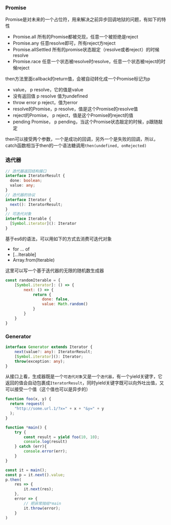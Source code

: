 ### Promise
Promise是对未来的一个占位符，用来解决之前异步回调地狱的问题，有如下的特性
- Promise.all 所有的Promise都被兑现，任意一个被拒绝是reject
- Promise.any 任意resolve即可，所有reject方reject
- Promise.allSettled 所有的promise状态敲定（resolve或者reject）的时候resolve
- Promise.race 任意一个状态被resolve时resolve，任意一个状态被reject的时候reject

then方法里面callback的return值，会被自动转化成一个Promise标记为p
- value， p resolve，它的值是value
- 没有返回值 p resolve 值为undefined
- throw error p reject，值为error
- resolve的Promise，p resolve，值是这个Promise的resolve值
- reject的Promise， p reject，值是这个Promise的reject的值
- pending Promise， p pending，当这个Promise状态敲定的时候，p跟随敲定

then可以接受两个参数，一个是成功的回调，另外一个是失败的回调，所以，catch函数相当于then的一个语法糖调用`then(undefined, onRejected)`

### 迭代器
```ts
// 迭代器返回结构接口
interface IteratorResult {
  done: boolean;
  value: any;
}
// 迭代器的协议
interface Iterator {
  next(): IteratorResult;
}
// 可迭代对象
interface Iterable {
  [Symbol.iterator](): Iterator
}
```
基于es6的语法，可以用如下的方式去消费可迭代对象
- for ... of
- [...Iterable]
- Array.from(Iterable)

这里可以写一个基于迭代器的无限的随机数生成器
```js
const randomIterable = {
    [Symbol.iterator]: () => {
        next: () => {
            return {
                done: false,
                value: Math.random()
            }
        }
    }
}
```

### Generator
```ts
interface Generator extends Iterator {
    next(value?: any): IteratorResult;
    [Symbol.iterator](): Iterator;
    throw(exception: any);
}
```
从接口上看，生成器既是一个`可迭代对象`又是一个`迭代器`，有一个yield关键字，它返回的值会自动包裹成`IteratorResult`，同时yield关键字既可以向外吐出值，又可以接受一个值（这个值也可以是异步的）

```js
function foo(x, y) {
  return request(
    "http://some.url.1/?x=" + x + "&y=" + y
  );
}

function *main() {
    try {
        const result = yield foo(10, 10);
        console.log(result)
    } catch (err){
        console.error(err);
    }
}

const it = main();
const p = it.next().value;
p.then(
    res => {
        it.next(res);
    },
    error => {
        // 把异常抛给*main
        it.throw(error);
    }
)
```
